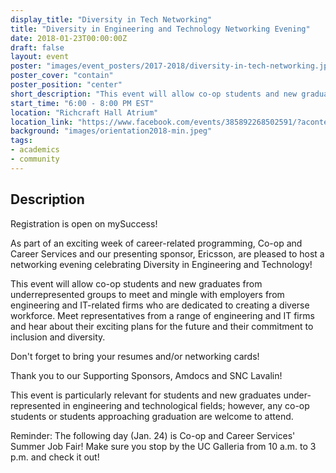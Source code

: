 ```yaml
---
display_title: "Diversity in Tech Networking"
title: "Diversity in Engineering and Technology Networking Evening"
date: 2018-01-23T00:00:00Z
draft: false
layout: event
poster: "images/event_posters/2017-2018/diversity-in-tech-networking.jpeg"
poster_cover: "contain"
poster_position: "center"
short_description: "This event will allow co-op students and new graduates from underrepresented groups to meet and mingle with employers from engineering and IT-related firms who are dedicated to creating a diverse workforce."
start_time: "6:00 - 8:00 PM EST"
location: "Richcraft Hall Atrium"
location_link: "https://www.facebook.com/events/385892268502591/?acontext=%7B%22event_action_history%22%3A[%7B%22surface%22%3A%22page%22%7D]%7D"
background: "images/orientation2018-min.jpeg"
tags:
- academics
- community
---
```


## Description

Registration is open on mySuccess!

As part of an exciting week of career-related programming, Co-op and Career Services and our presenting sponsor, Ericsson, are pleased to host a networking evening celebrating Diversity in Engineering and Technology!

This event will allow co-op students and new graduates from underrepresented groups to meet and mingle with employers from engineering and IT-related firms who are dedicated to creating a diverse workforce. Meet representatives from a range of engineering and IT firms and hear about their exciting plans for the future and their commitment to inclusion and diversity.

Don't forget to bring your resumes and/or networking cards!

Thank you to our Supporting Sponsors, Amdocs and SNC Lavalin!

This event is particularly relevant for students and new graduates under-represented in engineering and technological fields; however, any co-op students or students approaching graduation are welcome to attend.

Reminder: The following day (Jan. 24) is Co-op and Career Services' Summer Job Fair! Make sure you stop by the UC Galleria from 10 a.m. to 3 p.m. and check it out!